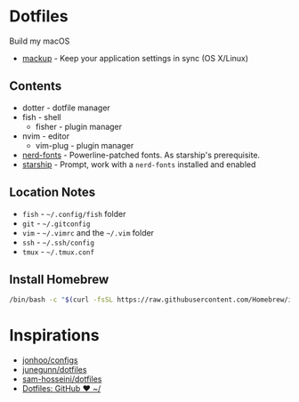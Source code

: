 # Dotfiles

Build my macOS

- [mackup](https://github.com/lra/mackup) - Keep your application settings in sync (OS X/Linux)

## Contents

- dotter - dotfile manager
- fish - shell
  - fisher - plugin manager
- nvim - editor
  - vim-plug - plugin manager
- [nerd-fonts](https://github.com/ryanoasis/nerd-fonts#option-4-homebrew-fonts) - Powerline-patched fonts. As starship's prerequisite.
- [starship](https://github.com/starship/starship) - Prompt, work with a  `nerd-fonts` installed and enabled

## Location Notes

  - `fish` - `~/.config/fish` folder
  - `git` - `~/.gitconfig`
  - `vim` - `~/.vimrc` and the `~/.vim` folder
  - `ssh` - `~/.ssh/config`
  - `tmux` - `~/.tmux.conf`

## Install Homebrew

```sh
/bin/bash -c "$(curl -fsSL https://raw.githubusercontent.com/Homebrew/install/master/install.sh)"
```

# Inspirations

- [jonhoo/configs](https://github.com/jonhoo/configs)
- [junegunn/dotfiles](https://github.com/junegunn/dotfiles)
- [sam-hosseini/dotfiles](https://github.com/sam-hosseini/dotfiles)
- [Dotfiles: GitHub ❤ ~/](https://dotfiles.github.io/)
